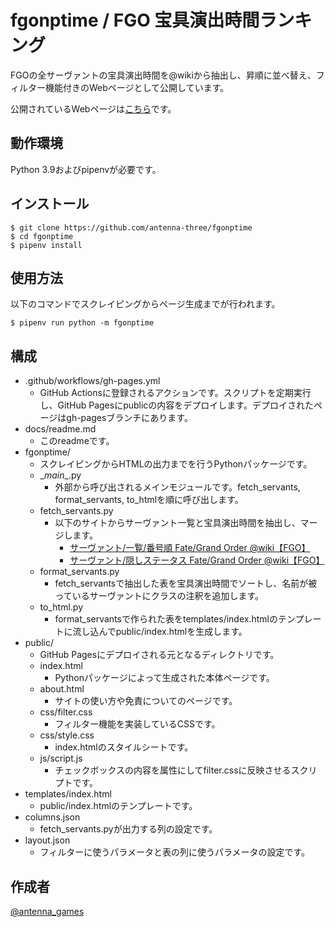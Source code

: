 # fgonptime / FGO 宝具演出時間ランキング

FGOの全サーヴァントの宝具演出時間を@wikiから抽出し、昇順に並べ替え、フィルター機能付きのWebページとして公開しています。

公開されているWebページは[こちら](https://antenna-three.github.io/fgonptime/)です。

## 動作環境

Python 3.9およびpipenvが必要です。

## インストール

```shell
$ git clone https://github.com/antenna-three/fgonptime
$ cd fgonptime
$ pipenv install
```

## 使用方法

以下のコマンドでスクレイピングからページ生成までが行われます。

```shell
$ pipenv run python -m fgonptime
```

## 構成

- .github/workflows/gh-pages.yml
    - GitHub Actionsに登録されるアクションです。スクリプトを定期実行し、GitHub Pagesにpublicの内容をデプロイします。デプロイされたページはgh-pagesブランチにあります。
- docs/readme.md
    - このreadmeです。
- fgonptime/
    - スクレイピングからHTMLの出力までを行うPythonパッケージです。
    - \__main__.py
        - 外部から呼び出されるメインモジュールです。fetch_servants, format_servants, to_htmlを順に呼び出します。
    - fetch_servants.py
        - 以下のサイトからサーヴァント一覧と宝具演出時間を抽出し、マージします。
            - [サーヴァント/一覧/番号順 Fate/Grand Order @wiki【FGO】](https://w.atwiki.jp/f_go/pages/713.html)
            - [サーヴァント/隠しステータス Fate/Grand Order @wiki【FGO】](https://w.atwiki.jp/f_go/pages/304.html)
    - format_servants.py
        - fetch_servantsで抽出した表を宝具演出時間でソートし、名前が被っているサーヴァントにクラスの注釈を追加します。
    - to_html.py
        - format_servantsで作られた表をtemplates/index.htmlのテンプレートに流し込んでpublic/index.htmlを生成します。
- public/
    - GitHub Pagesにデプロイされる元となるディレクトリです。
    - index.html
        - Pythonパッケージによって生成された本体ページです。
    - about.html
        - サイトの使い方や免責についてのページです。
    - css/filter.css
        - フィルター機能を実装しているCSSです。
    - css/style.css
        - index.htmlのスタイルシートです。
    - js/script.js
        - チェックボックスの内容を属性にしてfilter.cssに反映させるスクリプトです。
- templates/index.html
    - public/index.htmlのテンプレートです。
- columns.json
    - fetch_servants.pyが出力する列の設定です。
- layout.json
    - フィルターに使うパラメータと表の列に使うパラメータの設定です。

## 作成者

[@antenna_games](https://twitter.com/antenna_games)